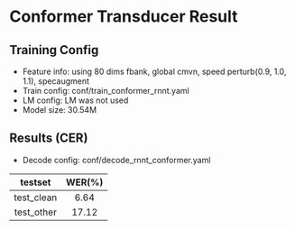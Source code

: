
# Conformer Transducer Result

## Training Config
- Feature info: using 80 dims fbank, global cmvn, speed perturb(0.9, 1.0, 1.1), specaugment
- Train config: conf/train_conformer_rnnt.yaml
- LM config: LM was not used
- Model size: 30.54M

## Results (CER)
- Decode config: conf/decode_rnnt_conformer.yaml

|      testset   |  WER(%) |
|:--------------:|:-------:|
|    test_clean  |  6.64   |
|    test_other  |  17.12  |
